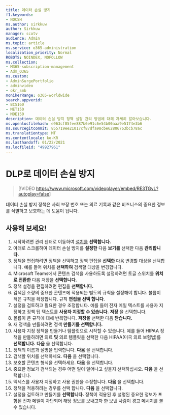 ```yaml
---
title: 데이터 손실 방지
f1.keywords:
- NOCSH
ms.author: sirkkuw
author: Sirkkuw
manager: scotv
audience: Admin
ms.topic: article
ms.service: o365-administration
localization_priority: Normal
ROBOTS: NOINDEX, NOFOLLOW
ms.collection:
- M365-subscription-management
- Adm_O365
ms.custom:
- AdminSurgePortfolio
- adminvideo
- okr_smb
monikerRange: o365-worldwide
search.appverid:
- BCS160
- MET150
- MOE150
description: 데이터 손실 방지 정책 설정 관리 방법에 대해 자세히 알아보습니다.
ms.openlocfilehash: e963cf85fee887b6e91c6e54b00aaa9e5174e3b6
ms.sourcegitcommit: 855719ee21017cf87dfa98cbe62806763bcb78ac
ms.translationtype: MT
ms.contentlocale: ko-KR
ms.lasthandoff: 01/22/2021
ms.locfileid: "49927961"
---
```

# <a name="prevent-data-loss-with-dlp"></a>DLP로 데이터 손실 방지

> [!VIDEO https://www.microsoft.com/videoplayer/embed/RE3TGvL?autoplay=false]

데이터 손실 방지 정책은 사회 보장 번호 또는 의료 기록과 같은 비즈니스의 중요한 정보를 식별하고 보호하는 데 도움이 됩니다. 

## <a name="try-it"></a>사용해 보세요!

1. 시작하려면 관리 센터로 이동하여 [설치를](https://admin.microsoft.com) **선택합니다.**
1. 아래로 스크롤하여 데이터 손실 방지를 **설정한** 다음 **보기를** 선택한 다음 **관리합니다.**
1. 정책을 편집하려면 정책을 선택하고 정책 편집을 **선택한** 다음 변경할 대상을 선택합니다. 예를 들어 위치를 **선택하여** 검색할 대상을 변경합니다.
1. Microsoft Teams에서 콘텐츠 검색을 사용하도록 설정하려면 토글 스위치를 **위치로 전환한** 다음 저장을 **선택합니다.**
1. 정책 설정을 편집하려면 편집을 **선택합니다.**
1. 검색된 소량의 중요한 콘텐츠에 적용되는 별도의 규칙을 설정해야 합니다. 볼륨이 적은 규칙을 확장합니다. 규칙 **편집을 선택 합니다.**
1. 설정을 검토하고 필요한 경우 조정합니다. 예를 들어 전자 메일  텍스트를 사용자 지정하고 정책 팁 텍스트를 **사용자 지정할 수 있습니다.** **저장** 을 선택합니다.
1. 볼륨이 큰 규칙에 대해 반복합니다. **저장을** 선택한 다음 **닫습니다.**
1. 새 정책을 만들하려면 정책 **만들기를 선택합니다.**
1. 사용자 지정 정책을 만들거나 템플릿으로 시작할 수 있습니다. 예를 들어 HIPAA 정책을 만들하려면 의료 **및** 의료 템플릿을 선택한 다음 HIPAA(미국 의료 보험법)를 **선택합니다.** **다음** 을 선택합니다.
1. 정책의 이름과 설명을 입력합니다. **다음** 을 선택합니다.
1. 검색할 위치를 선택하세요. **다음** 을 선택합니다.
1. 보호할 콘텐츠 형식을 선택하세요. **다음** 을 선택합니다.
1. 중요한 정보가 검색되는 경우 어떤 일이 일어나고 싶을지 선택하십시오. **다음** 을 선택합니다.
1. 액세스를 사용자 지정하고 사용 권한을 수정합니다. **다음** 을 선택합니다.
1. 정책을 적용하려는 경우를 선택 합니다. **다음** 을 선택합니다.
1. 설정을 검토하고 만들기를 **선택합니다.** 정책이 적용된 후 설명된 중요한 정보가 포함된 전자 메일이 차단되어 해당 정보를 보내고자 한 보낸 사람이 경고 메시지를 볼 수 있습니다.